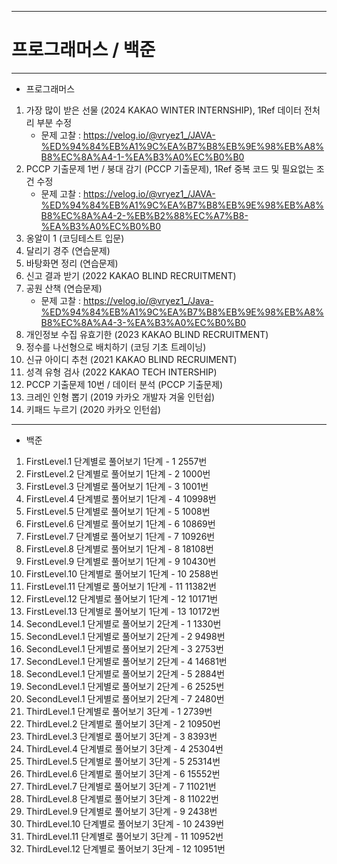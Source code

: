 ----------------------------
# 프로그래머스 / 백준
----------------------------

+ 프로그래머스


1. 가장 많이 받은 선물 (2024 KAKAO WINTER INTERNSHIP), 1Ref 데이터 전처리 부분 수정
   + 문제 고찰 : https://velog.io/@vryez1_/JAVA-%ED%94%84%EB%A1%9C%EA%B7%B8%EB%9E%98%EB%A8%B8%EC%8A%A4-1-%EA%B3%A0%EC%B0%B0
3. PCCP 기출문제 1번 / 붕대 감기 (PCCP 기출문제), 1Ref 중복 코드 및 필요없는 조건 수정
   + 문제 고찰 : https://velog.io/@vryez1_/JAVA-%ED%94%84%EB%A1%9C%EA%B7%B8%EB%9E%98%EB%A8%B8%EC%8A%A4-2-%EB%B2%88%EC%A7%B8-%EA%B3%A0%EC%B0%B0
3. 옹알이 1 (코딩테스트 입문)
4. 달리기 경주 (연습문제)
5. 바탕화면 정리 (연습문제)
6. 신고 결과 받기 (2022 KAKAO BLIND RECRUITMENT)
7. 공원 산책 (연습문제)
   + 문제 고찰 : https://velog.io/@vryez1_/Java-%ED%94%84%EB%A1%9C%EA%B7%B8%EB%9E%98%EB%A8%B8%EC%8A%A4-3-%EA%B3%A0%EC%B0%B0
8. 개인정보 수집 유효기한 (2023 KAKAO BLIND RECRUITMENT)
9. 정수를 나선형으로 배치하기 (코딩 기초 트레이닝)
10. 신규 아이디 추천 (2021 KAKAO BLIND RECRUIMENT)
11. 성격 유형 검사 (2022 KAKAO TECH INTERSHIP)
12. PCCP 기출문제 10번 / 데이터 분석 (PCCP 기출문제)
13. 크레인 인형 뽑기 (2019 카카오 개발자 겨울 인턴쉽)
14. 키패드 누르기 (2020 카카오 인턴쉽)

-----------------------------

+ 백준
1. FirstLevel.1 단계별로 풀어보기 1단계 - 1 2557번
2. FirstLevel.2 단계별로 풀어보기 1단계 - 2 1000번
3. FirstLevel.3 단계별로 풀어보기 1단계 - 3 1001번
4. FirstLevel.4 단계별로 풀어보기 1단계 - 4 10998번
5. FirstLevel.5 단계별로 풀어보기 1단계 - 5 1008번
6. FirstLevel.6 단계별로 풀어보기 1단계 - 6 10869번
7. FirstLevel.7 단계별로 풀어보기 1단계 - 7 10926번
8. FirstLevel.8 단계별로 풀어보기 1단계 - 8 18108번
9. FirstLevel.9 단계별로 풀어보기 1단계 - 9 10430번
10. FirstLevel.10 단계별로 풀어보기 1단계 - 10 2588번
11. FirstLevel.11 단계별로 풀어보기 1단계 - 11 11382번
12. FirstLevel.12 단계별로 풀어보기 1단계 - 12 10171번
13. FirstLevel.13 단계별로 풀어보기 1단계 - 13 10172번
14. SecondLevel.1 단게별로 풀어보기 2단계 - 1 1330번
15. SecondLevel.1 단게별로 풀어보기 2단계 - 2 9498번
16. SecondLevel.1 단게별로 풀어보기 2단계 - 3 2753번
17. SecondLevel.1 단게별로 풀어보기 2단계 - 4 14681번
18. SecondLevel.1 단게별로 풀어보기 2단계 - 5 2884번
19. SecondLevel.1 단게별로 풀어보기 2단계 - 6 2525번
20. SecondLevel.1 단게별로 풀어보기 2단계 - 7 2480번
21. ThirdLevel.1 단계별로 풀어보기 3단계 - 1 2739번
22. ThirdLevel.2 단계별로 풀어보기 3단계 - 2 10950번
23. ThirdLevel.3 단계별로 풀어보기 3단계 - 3 8393번
24. ThirdLevel.4 단계별로 풀어보기 3단계 - 4 25304번
25. ThirdLevel.5 단계별로 풀어보기 3단계 - 5 25314번
26. ThirdLevel.6 단계별로 풀어보기 3단계 - 6 15552번
27. ThirdLevel.7 단계별로 풀어보기 3단계 - 7 11021번
28. ThirdLevel.8 단계별로 풀어보기 3단계 - 8 11022번
29. ThirdLevel.9 단계별로 풀어보기 3단계 - 9 2438번
30. ThirdLevel.10 단계별로 풀어보기 3단계 - 10 2439번
31. ThirdLevel.11 단계별로 풀어보기 3단계 - 11 10952번
32. ThirdLevel.12 단계별로 풀어보기 3단계 - 12 10951번
